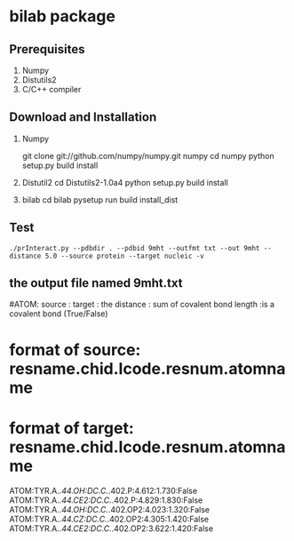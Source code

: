 bilab package
=============

Prerequisites
-------------

1. Numpy
2. Distutils2
3. C/C++ compiler

Download and Installation
-------------------------
1. Numpy

    git clone git://github.com/numpy/numpy.git numpy
    cd numpy
    python setup.py build install

2. Distutil2
    cd Distutils2-1.0a4
    python setup.py build install

3. bilab
    cd bilab
    pysetup run build install_dist

Test
-----
    ./prInteract.py --pdbdir . --pdbid 9mht --outfmt txt --out 9mht --distance 5.0 --source protein --target nucleic -v

  the output file named 9mht.txt
----------------------------------------------------------------------------------------------------
#ATOM: source : target : the distance : sum of covalent bond length :is a covalent bond (True/False)
# format of source: resname.chid.Icode.resnum.atomname
# format of target: resname.chid.Icode.resnum.atomname
ATOM:TYR.A._.44.OH:DC.C._.402.P:4.612:1.730:False
ATOM:TYR.A._.44.CE2:DC.C._.402.P:4.829:1.830:False
ATOM:TYR.A._.44.OH:DC.C._.402.OP2:4.023:1.320:False
ATOM:TYR.A._.44.CZ:DC.C._.402.OP2:4.305:1.420:False
ATOM:TYR.A._.44.CE2:DC.C._.402.OP2:3.622:1.420:False
